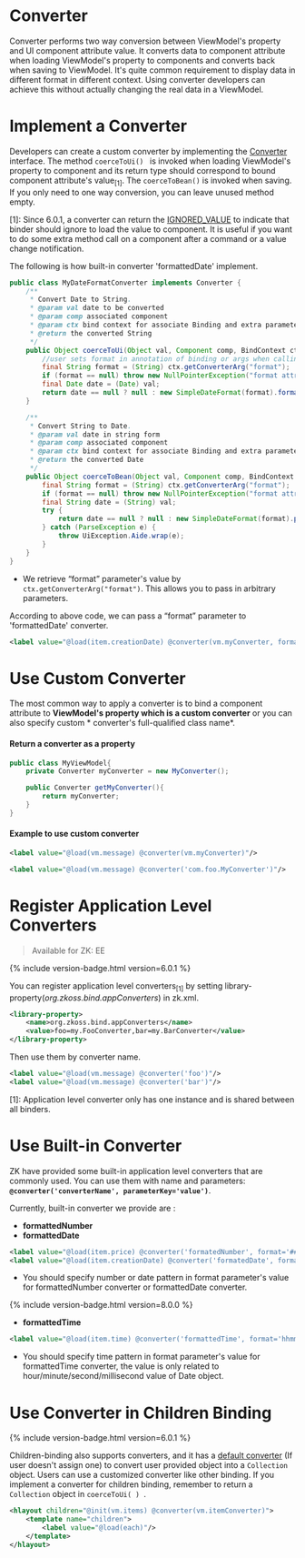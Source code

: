 # Converter
Converter performs two way conversion between ViewModel's property and UI component attribute value. It converts data to component attribute when loading ViewModel's property to components and converts back when saving to ViewModel. It's quite common requirement to display data in different format in different context. Using converter developers can achieve this without actually changing the real data in a ViewModel.

Implement a Converter
=====================
Developers can create a custom converter by implementing the [Converter](http://www.zkoss.org/javadoc/latest/zk/org/zkoss/bind/Converter.html) interface. The method
`coerceToUi() ` is invoked when loading ViewModel's property to component and its return type should correspond to bound component attribute's value<sub>[1]</sub>. The ` coerceToBean() ` is invoked when saving. If you only need to one way conversion, you can leave unused method empty.

[1]: Since 6.0.1, a converter can return the [IGNORED_VALUE](http://www.zkoss.org/javadoc/latest/zk/org/zkoss/bind/Converter.html#IGNORED_VALUE) to indicate that binder should ignore to load the value to component. It is useful if you want to do some extra method call on a component after a command or a value change notification.

The following is how built-in converter 'formattedDate' implement.
```java
public class MyDateFormatConverter implements Converter {
    /**
     * Convert Date to String.
     * @param val date to be converted
     * @param comp associated component
     * @param ctx bind context for associate Binding and extra parameter (e.g. format)
     * @return the converted String
     */
    public Object coerceToUi(Object val, Component comp, BindContext ctx) {
        //user sets format in annotation of binding or args when calling binder.addPropertyBinding()
        final String format = (String) ctx.getConverterArg("format");
        if (format == null) throw new NullPointerException("format attribute not found");
        final Date date = (Date) val;
        return date == null ? null : new SimpleDateFormat(format).format(date);
    }

    /**
     * Convert String to Date.
     * @param val date in string form
     * @param comp associated component
     * @param ctx bind context for associate Binding and extra parameter (e.g. format)
     * @return the converted Date
     */
    public Object coerceToBean(Object val, Component comp, BindContext ctx) {
        final String format = (String) ctx.getConverterArg("format");
        if (format == null) throw new NullPointerException("format attribute not found");
        final String date = (String) val;
        try {
            return date == null ? null : new SimpleDateFormat(format).parse(date);
        } catch (ParseException e) {
            throw UiException.Aide.wrap(e);
        }
    }
}
```
- We retrieve “format” parameter's value by ` ctx.getConverterArg("format") `. This allows you to pass in arbitrary parameters.

According to above code, we can pass a “format” parameter to 'formattedDate' converter.
```xml
<label value="@load(item.creationDate) @converter(vm.myConverter, format='yyyy/MM/dd')"/>
```

Use Custom Converter
====================
The most common way to apply a converter is to bind a component attribute to **ViewModel's property which is a custom converter** or you can also specify custom * converter's full-qualified class name*.

#### Return a converter as a property
```java
public class MyViewModel{
    private Converter myConverter = new MyConverter();

    public Converter getMyConverter(){
        return myConverter;
    }
}
```
#### Example to use custom converter
```xml
<label value="@load(vm.message) @converter(vm.myConverter)"/>

<label value="@load(vm.message) @converter('com.foo.MyConverter')"/>
```

Register Application Level Converters
=====================================
> Available for ZK: EE

{% include version-badge.html version=6.0.1 %}

You can register application level converters<sub>[1]</sub> by setting library-property(*org.zkoss.bind.appConverters*) in zk.xml.
```xml
<library-property>
    <name>org.zkoss.bind.appConverters</name>
    <value>foo=my.FooConverter,bar=my.BarConverter</value>
</library-property>
```
Then use them by converter name.
```xml
<label value="@load(vm.message) @converter('foo')"/>
<label value="@load(vm.message) @converter('bar')"/>
```

[1]: Application level converter only has one instance and is shared between all binders.

Use Built-in Converter
======================
ZK have provided some built-in application level converters that are commonly used. You can use them with name and parameters: **`@converter('converterName', parameterKey='value')`**.

Currently, built-in converter we provide are :
- **formattedNumber**
- **formattedDate**

```xml
<label value="@load(item.price) @converter('formatedNumber', format='###,##0.00')"/>
<label value="@load(item.creationDate) @converter('formatedDate', format='yyyy/MM/dd')"/>
```
- You should specify number or date pattern in format parameter's value for formattedNumber converter or formattedDate converter.

{% include version-badge.html version=8.0.0 %}

- **formattedTime**
```xml
<label value="@load(item.time) @converter('formattedTime', format='hhmmss')"/>
```
- You should specify time pattern in format parameter's value for formattedTime converter, the value is only related to hour/minute/second/millisecond value of Date object.

Use Converter in Children Binding
=================================
{% include version-badge.html version=6.0.1 %}

Children-binding also supports converters, and it has a [default converter](./children_binding) (If user doesn't assign one) to convert user provided object into a ` Collection ` object. Users can use a customized converter like other binding. If you implement a converter for children
binding, remember to return a ` Collection ` object in
`coerceToUi( ) `.

```xml
<hlayout children="@init(vm.items) @converter(vm.itemConverter)">
    <template name="children">
        <label value="@load(each)"/>
    </template>
</hlayout>
```
